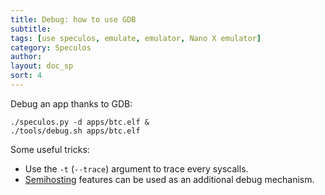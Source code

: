 ```yaml
---
title: Debug: how to use GDB
subtitle:
tags: [use speculos, emulate, emulator, Nano X emulator]
category: Speculos
author:
layout: doc_sp
sort: 4
---
```


Debug an app thanks to GDB:

```shell
./speculos.py -d apps/btc.elf &
./tools/debug.sh apps/btc.elf
```

Some useful tricks:

- Use the `-t` (`--trace`) argument to trace every syscalls.
- [Semihosting](semihosting.md) features can be used as an additional debug mechanism.
